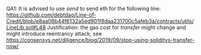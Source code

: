 QA1: It is advised to use *send* to send eth for the following line: 
 https://github.com/debtdao/Line-of-Credit/blob/e8aa08b44f6132a5ed901f8daa231700c5afeb3a/contracts/utils/LineLib.sol#L48
Justification: the gas cost for *transfer* might change and might introduce reentrancy attack; see
https://consensys.net/diligence/blog/2019/09/stop-using-soliditys-transfer-now/
